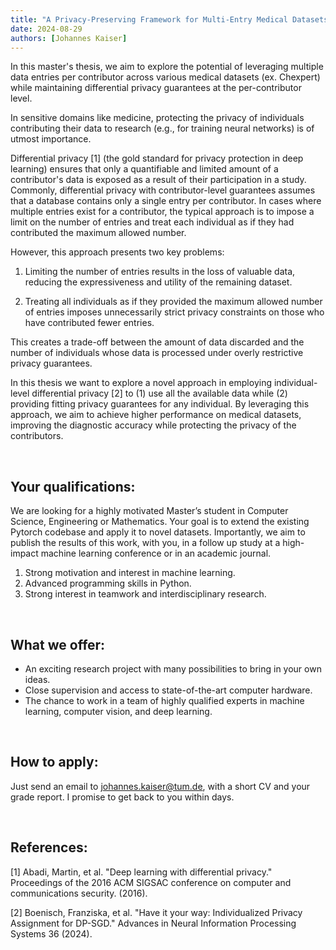 ```yaml
---
title: "A Privacy-Preserving Framework for Multi-Entry Medical Datasets"
date: 2024-08-29
authors: [Johannes Kaiser]
---
```

In this master's thesis, we aim to explore the potential of leveraging multiple data entries per contributor across various medical datasets (ex. Chexpert) while maintaining differential privacy guarantees at the per-contributor level.

In sensitive domains like medicine, protecting the privacy of individuals contributing their data to research (e.g., for training neural networks) is of utmost importance.

Differential privacy [1] (the gold standard for privacy protection in deep learning) ensures that only a quantifiable and limited amount of a contributor's data is exposed as a result of their participation in a study. Commonly, differential privacy with contributor-level guarantees assumes that a database contains only a single entry per contributor. In cases where multiple entries exist for a contributor, the typical approach is to impose a limit on the number of entries and treat each individual as if they had contributed the maximum allowed number.

However, this approach presents two key problems:

1. Limiting the number of entries results in the loss of valuable data, reducing the expressiveness and utility of the remaining dataset.

2. Treating all individuals as if they provided the maximum allowed number of entries imposes unnecessarily strict privacy constraints on those who have contributed fewer entries.

This creates a trade-off between the amount of data discarded and the number of individuals whose data is processed under overly restrictive privacy guarantees.

In this thesis we want to explore a novel approach in employing individual-level differential privacy [2] to (1) use all the available data while (2) providing fitting privacy guarantees for any individual.
By leveraging this approach, we aim to achieve higher performance on medical datasets, improving the diagnostic accuracy while protecting the privacy of the contributors.

<br/>

## Your qualifications:

We are looking for a highly motivated Master’s student in Computer Science, Engineering or Mathematics. Your goal is to extend the existing Pytorch codebase and apply it to novel datasets. Importantly, we aim to publish the results of this work, with you, in a follow up study at a high-impact machine learning conference or in an academic journal.

1. Strong motivation and interest in machine learning.
2. Advanced programming skills in Python.
3. Strong interest in teamwork and interdisciplinary research.

<br/>

## What we offer:

-   An exciting research project with many possibilities to bring in your own ideas.
-   Close supervision and access to state-of-the-art computer hardware.
-   The chance to work in a team of highly qualified experts in machine learning, computer vision, and deep learning.

<br/>

## How to apply:

Just send an email to johannes.kaiser@tum.de, with a short CV and your grade report. I promise to get back to you within days.

<br/>

## References:

[1] Abadi, Martin, et al. "Deep learning with differential privacy." Proceedings of the 2016 ACM SIGSAC conference on computer and communications security. (2016).

[2] Boenisch, Franziska, et al. "Have it your way: Individualized Privacy Assignment for DP-SGD." Advances in Neural Information Processing Systems 36 (2024).
 
<br/>
